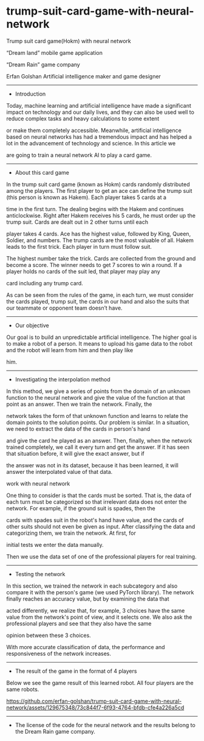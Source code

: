 # trump-suit-card-game-with-neural-network

Trump suit card game(Hokm) with neural network

“Dream land” mobile game application

“Dream Rain” game company

Erfan Golshan Artificial intelligence maker and game designer

---------------------------------------------------------------
* Introduction

Today, machine learning and artificial intelligence have made a significant impact on technology and our daily lives, and they can also be used well to reduce complex tasks and heavy calculations to some extent 

or make them completely accessible. Meanwhile, artificial intelligence based on neural networks has had a tremendous impact and has helped a lot in the advancement of technology and science. In this article we 

are going to train a neural network AI to play a card game.


---------------------------------------------------------------
* About this card game

In the trump suit card game (known as Hokm) cards randomly distributed among the players. The first player to get an ace can define the trump suit (this person is known as Hakem). Each player takes 5 cards at a

time in the first turn. The dealing begins with the Hakem and continues anticlockwise. Right after Hakem receives his 5 cards, he must order up the trump suit. Cards are dealt out in 2 other turns until each 

player takes 4 cards. Ace has the highest value, followed by King, Queen, Soldier, and numbers. The trump cards are the most valuable of all. Hakem leads to the first trick. Each player in turn must follow suit. 

The highest number take the trick. Cards are collected from the ground and become a score. The winner needs to get 7 scores to win a round. If a player holds no cards of the suit led, that player may play any 

card including any trump card.

As can be seen from the rules of the game, in each turn, we must consider the cards played, trump suit, the cards in our hand and also the suits that our teammate or opponent team doesn’t have. 

---------------------------------------------------------------
* Our objective

Our goal is to build an unpredictable artificial intelligence. The higher goal is to make a robot of a person. It means to upload his game data to the robot and the robot will learn from him and then play like

him.

---------------------------------------------------------------
* Investigating the interpolation method

In this method, we give a series of points from the domain of an unknown function to the neural network and give the value of the function at that point as an answer. Then we train the network. Finally, the 

network takes the form of that unknown function and learns to relate the domain points to the solution points. Our problem is similar. In a situation, we need to extract the data of the cards in person's hand 

and give the card he played as an answer. Then, finally, when the network trained completely, we call it every turn and get the answer. If it has seen that situation before, it will give the exact answer, but if

the answer was not in its dataset, because it has been learned, it will answer the interpolated value of that data. 

work with neural network

One thing to consider is that the cards must be sorted. That is, the data of each turn must be categorized so that irrelevant data does not enter the network. For example, if the ground suit is spades, then the

cards with spades suit in the robot's hand have value, and the cards of other suits should not even be given as input. After classifying the data and categorizing them, we train the network. At first, for 

initial tests we enter the data manually.

Then we use the data set of one of the professional players for real training.

---------------------------------------------------------------
* Testing the network

In this section, we trained the network in each subcategory and also compare it with the person's game (we used PyTorch library). The network finally reaches an accuracy value, but by examining the data that 

acted differently, we realize that, for example, 3 choices have the same value from the network's point of view, and it selects one. We also ask the professional players and see that they also have the same 

opinion between these 3 choices.

With more accurate classification of data, the performance and responsiveness of the network increases.

---------------------------------------------------------------
* The result of the game in the format of 4 players

Below we see the game result of this learned robot. All four players are the same robots.



https://github.com/erfan-golshan/trump-suit-card-game-with-neural-network/assets/129675348/73c844f7-6f93-4764-bfdb-cfe4a226a5cd


---------------------------------------------------------------
* The license of the code for the neural network and the results belong to the Dream Rain game company.

